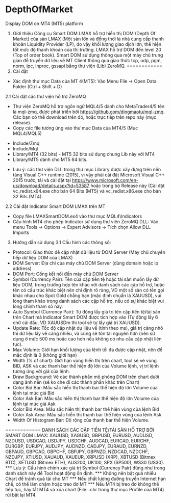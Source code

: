# DepthOfMarket
Display DOM on MT4 (MT5) platform

1. Giới thiệu
Công cụ Smart DOM LMAX hỗ trợ hiển thị DOM (Depth Of Market) của sàn LMAX (Một sàn lớn và đồng thời là nhà cung cấp thanh khoản Liquidity Provider (LP), do vậy khối lượng giao dịch lớn, thể hiện tốt mức độ thanh khoản của thị trường. LMAX hỗ trợ DOM đến level 20 (Top of order book).
Smart DOM sử dụng thông qua một máy chủ trung gian để truyền dữ liệu về MT Client thông qua giao thức tcp, udp, pgm, norm, ipc, inproc, gssapi bằng thư viện (Lib) ZeroMQ.
============
2. Cài đặt
 * Xác định thư mục Data của MT 4(MT5): Vào Menu File -> Open Data Folder (Ctrl + Shift + D)
 
2.1 Cài đặt các thư viện hỗ trợ ZeroMQ
 - Thư viện ZeroMQ hỗ trợ ngôn ngữ MQL4/5 dành cho MetaTrader4/5 tên là mql-zmq, được phát triển bởi https://github.com/dingmaotu/mql-zmq. Các bạn có thể download trên đó, hoặc trực tiếp trên repo này (mục release).
 - Copy các file tương ứng vào thư mục Data của MT4/5 (Mục MQL4/MQL5)
  + Include/Zmq
  + Include/Mql
  + Library/MT4 (32 bits) - MT5 32 bits sử dụng chung Lib này với MT4
  + Library/MT5 dành cho MT5 64 bits.
  * Lưu ý: các thư viện DLL trong thư mục Library được xây dựng trên nền tảng Visual C++ runtime (2015), vì vậy phải cài đặt Microsoft Visual C++ 2015 trước, tải và cài đặt tại https://www.microsoft.com/en-us/download/details.aspx?id=53587 hoặc trong bộ Release này (Cài đặt vc_redist.x64.exe cho bản 64 Bits (MT5) và vc_redist.x86.exe cho bản 32 Bits (MT4).
  
2.2 Cài đặt Indicator Smart DOM LMAX trên MT
 - Copy file LMAXSmartDOM.ex4 vào thư mục MQL4\Indicators
 - Cấu hình MT4 cho phép Indicator sử dụng thư viện ZeroMQ DLL: Vào menu Tools -> Options -> Expert Advisors -> Tích chọn Allow DLL Imports
3. Hướng dẫn sử dụng
 3.1 Cấu hình các thông số:
  - Protocol: Giao thức để cập nhật dữ liệu từ DOM Server (Máy chủ chuyển tiếp dữ liệu DOM của LMAX)
  - DOM Server: Địa chỉ của máy chủ DOM Server (dùng domain hoặc ip address)
  - DOM Port: Cổng kết nối đến máy chủ DOM Server
  - Symbol (Currency Pair): Tên của cặp tiền tệ hoặc tài sản muốn lấy dữ liệu DOM, trong trường hợp tên khác với danh sách các cặp hỗ trợ, hoặc tên có cấu trúc khác biệt nên chỉ định rõ ràng, VD một số sàn có tên gọi khác nhau cho Spot Gold chẳng hạn (mặc định chuẩn là XAUUSD), vui lòng tham khảo trong danh sách các cặp hỗ trợ, nếu có sự khác biệt vui lòng chỉnh tham số này.
  - Auto Symbol (Currency Pair): Tự động lấy giá trị tên cặp tiền tệ/tài sản trên Chart mà Indicator Smart DOM được tích hợp vào (Tự động lấy 6 chữ cái đầu, VD XAUUSDm thì tool sẽ tự lấy giá trị XAUUSD).
  - Update Rate: Tốc độ cập nhật dự liệu về (tính theo ms), giá trị càng nhỏ thì dữ liệu lấy về càng nhiều, và cũng sẽ tốn tài nguyên hơn (nên sử dụng ở mức 500 ms hoặc cao hơn nếu không có nhu cầu cập nhật liên tục).
  - Max Volume: Giới hạn khối lượng của lệnh tối đa được cập nhật, nên để mặc định là 0 (không giới hạn)
  - Width (% of chart): Giới hạn vùng hiển thị trên chart, tool sẽ vẽ vùng BID, ASK và các thanh bar thể hiện độ lớn của Volume lệnh, vị trí lệnh tương ứng với giá của lệnh.
  - Draw Background: Vẽ các thành phần mô phỏng DOM trên chart dưới dạng ảnh nền (sẽ ko che đi các thành phần khác trên Chart)
  - Color Bid Bar: Mầu sắc hiển thị thanh bar thể hiện độ lớn Volume của lệnh tại mức giá Bid
  - Color Ask Bar: Mầu sắc hiển thị thanh bar thể hiện độ lớn Volume của lệnh tại mức giá Ask
  - Color Bid Area: Mầu sắc hiển thị thanh bar thể hiện vùng của lệnh Bid
  - Color Ask Area: Mầu sắc hiển thị thanh bar thể hiện vùng của lệnh Ask
  - Width Of Histogram Bar: Độ rộng của thanh bar thể hiện Volume.
  
  ============
  DANH SÁCH CÁC CẶP TIỀN TỆ/TÀI SẢN HỖ TRỢ BỞI SMART DOM LMAX:
  XAUUSD, XAGUSD, GBPUSD, EURUSD, AUDUSD, NZDUSD, USDCAD, USDJPY, USDCHF, AUDCAD, EURCAD, EURCHF, EURGBP, EURJPY, AUDJPY, AUDNZD, CADJPY, EURAUD, EURNZD, GBPAUD, GBPCAD, GBPCHF, GBPJPY, GBPNZD, NZDCAD, NZDCHF, NZDJPY, XTIUSD, XAUAUD, XAUEUR, XRPUSD (XRP), XBTUSD (Bitmex BTC), XETUSD (Bitmex ETH), AUS200, UK100, SPX (SP500), WS30 (US30).
*** Lưu ý: Cấu hình chính xác giá trị Symbol (Currency Pair) đúng như trong danh sách này để Tool hoạt động ổn định.
*** Không nên bật quá nhiểu Chart để tránh quá tải cho MT
*** Nếu chất lượng đường truyền Internet hạn chế, có thể làm chậm hoặc treo đơ MT
*** Nếu MT4 bị treo đơ không thể tiếp tục, hãy tắt MT4 và xóa chart (File: .chr trong thư mục Profile của MT4) rùi bật lại MT4.
